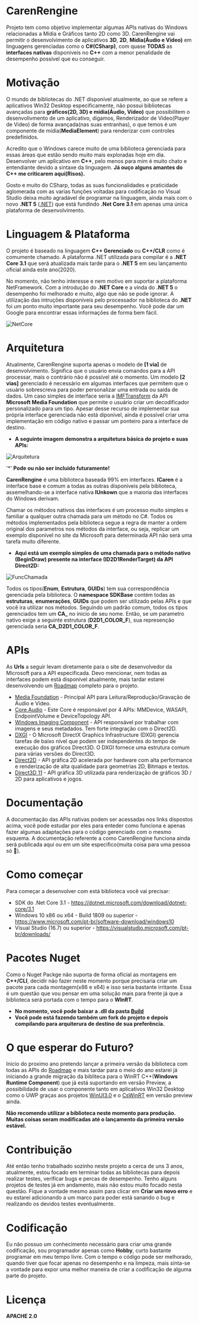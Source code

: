 # CarenRengine

Projeto tem como objetivo implementar algumas APIs nativas do Windows relacionadas a Mídia e Gráficos tanto 2D como 3D.
CarenRengine vai permitir o desenvolvimento de aplicativos **3D**, **2D**, **Mídia(Áudio e Vídeo)** em linguagens gerenciadas como 
o **C#(CSharp)**, com quase **TODAS** as **interfaces nativas** disponiveis no **C++** com a menor penalidade de desempenho possível que eu conseguir. 


# Motivação
O mundo de bibliotecas do .NET disponível atualmente, ao que se refere a aplicativos Win32 Desktop especificamente, não possui bibliotecas
avançadas para **gráficos(2D, 3D) e mídia(Áudio, Vídeo)** que possibilitem o desenvolivmento de um aplicativo, digamos, Renderizador de Vídeo(Player de Video)
de forma avançada(nas suas entranhas), o que temos é um componente de mídia(**MediaElement**) para renderizar com controles predefinidos.

Acredito que o Windows carece muito de uma biblioteca gerenciada para essas áreas que estão sendo muito mais exploradas hoje em dia.
Desenvolver um aplicativo em **C++**, pelo menos para mim é muito chato e entendiante devido a sintaxe da linguagem. 
**Já ouço alguns amantes do C++ me criticarem aqui(Risos).**

Gosto e muito do CSharp, todas as suas funcionalidades e praticidade aglomerada com as varias funções voltadas para codificação no Visual Studio
deixa muito agradável de programar na linguagem, ainda mais com o novo **.NET 5** ([.NET](https://github.com/dotnet/core)) que está fundindo
**.Net Core 3.1** em apenas uma única plataforma de desenvolvimento.


# Linguagem & Plataforma
O projeto é baseado na linguagem **C++ Gerenciado** ou **C++/CLR** como é comumente chamado. A plataforma .NET utilizada para compilar é a **.NET Core 3.1** que será
atualizada mais tarde para o **.NET 5** em seu lançamento oficial ainda este ano(2020).

No momento, não tenho interesse e nem motivo em suportar a plataforma NetFramework. Com a introdução do **.NET Core** e a vinda do **.NET 5** o desempenho
foi melhorado e muito, algo que não se pode ignorar. A utilização das intruções disponíveis pelo processador na biblioteca do **.NET** foi um ponto muito
importante para seu desempenho. Você pode dar um Google para encontrar essas informações de forma bem fácil.

![NetCore](https://github.com/VictorSantosReis/CarenRengine/blob/master/Imagens/NetCoreLogoNovo100x100.jpg)


# Arquitetura
Atualmente, CarenRengine suporta apenas o modelo de **[1 via]** de desenvolvimento. Significa que o usuário envia comandos para a API processar, mais o contrário
não é possível até o momento. Um modelo **[2 vias]** gerenciado é necessário em algumas interfaces que permitem que o usuário sobrescreva para poder personalizar
uma entrada ou saida de dados. Um caso simples de interface seria a [IMFTransform](https://docs.microsoft.com/en-us/windows/win32/api/mftransform/nn-mftransform-imftransform)
da API **Microsoft Media Foundation** que permite o usuário criar um decodificador personalizado para um tipo. Apesar desse recurso de implementar sua própria interface gerenciada não está diponível, ainda é possível criar uma implementação em código nativo e passar um ponteiro para a interface de destino.

* **A seguinte imagem demonstra a arquitetura básica do projeto e suas APIs:**

![Arquitetura](https://github.com/VictorSantosReis/CarenRengine/blob/master/Imagens/CarenRengineAPIs.jpg)

'*' **Pode ou não ser incluido futuramente!**

**CarenRengine** é uma biblioteca baseada 99% em interfaces. **ICaren** é a interface base e comum a todas as outras disponíveis pela biblioteca, assemelhando-se a interface nativa **IUnkown** que a maioria das interfaces do Windows derivam.

Chamar os métodos nativos das interfaces é um processo muito simples e familiar a qualquer outra chamada para um método no C#. Todos os métodos implementados pela biblioteca
segue a regra de manter a ordem original dos parametros nos métodos da interface, ou seja, replicar um exemplo disponível no site da Microsoft para determinada API não será uma tarefa muito diferente.

* **Aqui está um exemplo simples de uma chamada para o método nativo (**BeginDraw**) presente na interface (**ID2D1RenderTarget**) da API Direct2D:**

![FuncChamada](https://github.com/VictorSantosReis/CarenRengine/blob/master/Imagens/CarenRengine_ChamadaDeMetodo.jpg)

Todos os tipos(**Enum**, **Estrutura**, **GUIDs**) tem sua correspondência gerenciada pela biblioteca. O **namespace SDKBase** contém todas as **estruturas**, **enumeraçôes**, **GUIDs** que podem ser utilizado pelas APIs e que você ira utilizar nos métodos. Seguindo um padrão comum, todos os tipos gerenciados tem um **CA_** no inicio de seu nome. Então, se um parametro nativo exige a seguinte estrutura (**D2D1_COLOR_F**), sua represenção gerenciada seria **CA_D2D1_COLOR_F**.


# APIs
As **Urls** a seguir levam diretamente para o site de desenvolvedor da Microsoft para a API especificada. Devo mencionar, nem todas as
interfaces podem está disponível atualmente, mais tardar estarei desenvolvendo um [Roadmap](https://github.com/VictorSantosReis/CarenRengine/blob/master/Roadmap/Roadmap.md) completo para o projeto.

* [Media Foundation](https://docs.microsoft.com/en-us/windows/win32/medfound/microsoft-media-foundation-sdk) - Principal API para Leitura/Reprodução/Gravação de Áudio e Vídeo.
* [Core Audio](https://docs.microsoft.com/en-us/windows/win32/CoreAudio/core-audio-apis-in-windows-vista) - Este Core é responsável por 4 APIs: MMDevice, WASAPI, EndpointVolume e DeviceTopology API.
* [Windows Imaging Component](https://docs.microsoft.com/en-us/windows/win32/wic/-wic-about-windows-imaging-codec) - API responsável por trabalhar com imagens e seus metadados. Tem forte integração com o Direct2D.
* [DXGI](https://docs.microsoft.com/en-us/windows/win32/direct3ddxgi/dx-graphics-dxgi-overviews) - O Microsoft DirectX Graphics Infrastructure (DXGI) gerencia tarefas de baixo nível que podem ser independentes do tempo de execução dos gráficos Direct3D. O DXGI fornece uma estrutura comum para várias versões do Direct3D.
* [Direct2D](https://docs.microsoft.com/en-us/windows/win32/direct2d/direct2d-portal) - API gráfica 2D acelerada por hardware com alta performance e renderização de alta qualidade para geometrias 2D, Bitmaps e textos.
* [Direct3D 11](https://docs.microsoft.com/en-us/windows/win32/direct3d11/atoc-dx-graphics-direct3d-11) - API gráfica 3D utilizada para renderização de gráficos 3D / 2D para aplicativos e jogos.


# Documentação
A documentação das APIs nativas podem ser acessadas nos links dispostos acima, você pode estudar por eles para enteder como funciona e apenas fazer algumas adaptações para o código gerenciado com o mesmo esquema.
A documentação referente a como CarenRengine funciona ainda será publicada aqui ou em um site especifico(muita coisa para uma pessoa só 😬).


# Como começar
Para começar a desenvolver com está biblioteca você vai precisar:
* SDK do .Net Core 3.1 - https://dotnet.microsoft.com/download/dotnet-core/3.1
* Windows 10 x86 ou x64 - Build 1809 ou superior - https://www.microsoft.com/pt-br/software-download/windows10
* Visual Studio (16.7) ou superior - https://visualstudio.microsoft.com/pt-br/downloads/


# Pacotes Nuget
Como o Nuget Packge não suporta de forma oficial as montagens em **C++/CLI**, decidir não fazer neste momento porque precisaria criar um pacote para cada montagem(x86 e x64) e isso seria bastante irritante. Essa é um questão que vou pensar em uma solução mais para frente já que a biblioteca será portada com o tempo para o **WInRT**.

* **No momento, você pode baixar a .dll da pasta [Build](https://github.com/VictorSantosReis/CarenRengine/tree/master/Build)**
* **Você pode está fazendo também um fork do projeto e depois compilando para arquiterura de destino de sua preferência.**


# O que esperar do Futuro?
Inicio do proximo ano pretendo lançar a primeira versão da biblioteca com todas as APIs do [Roadmap](https://github.com/VictorSantosReis/CarenRengine/blob/master/Roadmap/Roadmap.md) e mais tardar para o meio do ano estarei já iniciando a grande migração da bibliteca para o WinRT C++(**Windows Runtime Component**) que já está suportando em versão Preview, a possibilidade de usar o componente tanto em aplicativos Win32 Desktop como o UWP graças aos projetos [WinUI3.0](https://github.com/microsoft/microsoft-ui-xaml) e o [CsWinRT](https://github.com/microsoft/CsWinRT) em versão preview ainda.

**Não recomendo utilizar a biblioteca neste momento para produção. Muitas coisas seram modificadas até o lançamento da primeira versão estável.**


# Contribuição
Até então tenho trabalhado sozinho neste projeto a cerca de uns 3 anos, atualmente, estou focado em terminar todas as bibliotecas para depois realizar testes, verificar bugs e percas de desempenho. Tenho alguns projetos de testes já em andamento, mais não estou muito focado nesta questão.
Fique a vontade mesmo assim para clicar em **Criar um novo erro** e eu estarei adicionando a um marco para poder está sanando o bug e realizando os devidos testes eventualmente.


# Codificação
Eu não possuo um conhecimento necessário para criar uma grande codificação, sou programador apenas como **Hobby**, curto bastante programar em meu tempo livre.
Com o tempo o código pode ser melhorado, quando tiver que focar apenas no desempenho e na limpeza, mais sinta-se a vontade para expor uma melhor maneira de criar a codificação
de alguma parte do projeto.


# Licença
**APACHE 2.0**
